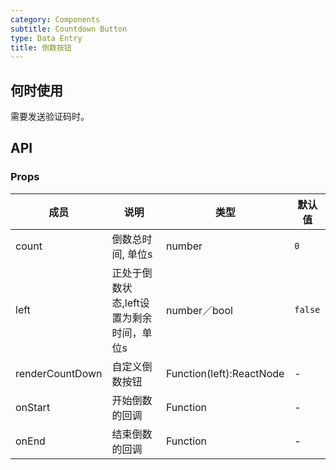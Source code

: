 ```yaml
---
category: Components
subtitle: Countdown Button
type: Data Entry
title: 倒数按钮
---
```



## 何时使用
需要发送验证码时。

## API

###  Props

| 成员        | 说明           | 类型               | 默认值       |
|-------------|----------------|--------------------|--------------|
| count | 倒数总时间, 单位s | number | `0` |
| left | 正处于倒数状态,left设置为剩余时间，单位s | number／bool | `false` |
| renderCountDown | 自定义倒数按钮 | Function(left):ReactNode | - |
| onStart | 开始倒数的回调 | Function | - |
| onEnd | 结束倒数的回调 | Function | - |
